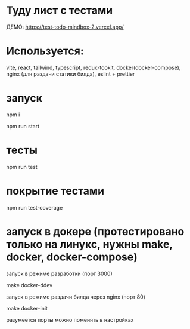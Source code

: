 # Туду лист с тестами

ДЕМО: https://test-todo-mindbox-2.vercel.app/

# Используется:

vite, react, tailwind, typescript, redux-tookit, docker(docker-compose), nginx (для раздачи статики билда), eslint + prettier

# запуск

npm i

npm run start

# тесты

npm run test

# покрытие тестами

npm run test-coverage

# запуск в докере (протестировано только на линукс, нужны make, docker, docker-compose)

запуск в режиме разработки (порт 3000)

make docker-ddev

запуск в режиме раздачи билда через nginx (порт 80)

make docker-init

разумеется порты можно поменять в настройках
